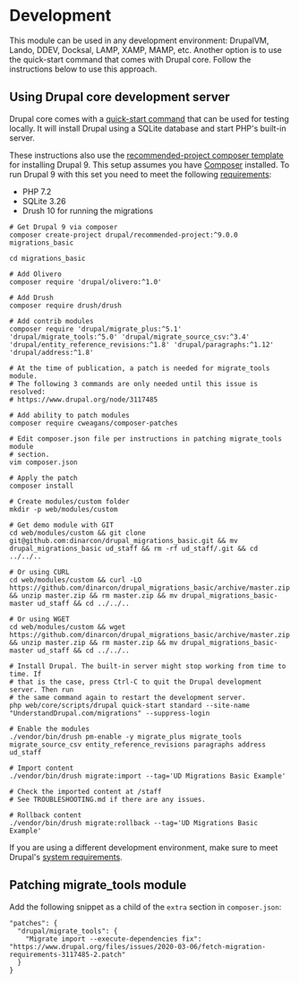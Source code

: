 # Development

This module can be used in any development environment: DrupalVM, Lando, DDEV, Docksal, LAMP, XAMP, MAMP, etc. Another option is to use the quick-start command that comes with Drupal core. Follow the instructions below to use this approach.

## Using Drupal core development server

Drupal core comes with a [quick-start command](https://www.drupal.org/docs/installing-drupal/drupal-8-quick-start-command) that can be used for testing locally. It will install Drupal using a SQLite database and start PHP's built-in server.

These instructions also use the [recommended-project composer template](https://www.drupal.org/docs/develop/using-composer/starting-a-site-using-drupal-composer-project-templates) for installing Drupal 9. This setup assumes you have [Composer](https://getcomposer.org/) installed. To run Drupal 9 with this set you need to meet the following [requirements](https://www.drupal.org/docs/understanding-drupal/how-drupal-9-is-made-and-what-is-included/environment-requirements-of):

* PHP 7.2
* SQLite 3.26
* Drush 10 for running the migrations

```
# Get Drupal 9 via composer
composer create-project drupal/recommended-project:^9.0.0 migrations_basic

cd migrations_basic

# Add Olivero
composer require 'drupal/olivero:^1.0'

# Add Drush
composer require drush/drush

# Add contrib modules
composer require 'drupal/migrate_plus:^5.1' 'drupal/migrate_tools:^5.0' 'drupal/migrate_source_csv:^3.4' 'drupal/entity_reference_revisions:^1.8' 'drupal/paragraphs:^1.12' 'drupal/address:^1.8'

# At the time of publication, a patch is needed for migrate_tools module.
# The following 3 commands are only needed until this issue is resolved:
# https://www.drupal.org/node/3117485 

# Add ability to patch modules
composer require cweagans/composer-patches

# Edit composer.json file per instructions in patching migrate_tools module
# section.
vim composer.json

# Apply the patch
composer install

# Create modules/custom folder
mkdir -p web/modules/custom

# Get demo module with GIT
cd web/modules/custom && git clone git@github.com:dinarcon/drupal_migrations_basic.git && mv drupal_migrations_basic ud_staff && rm -rf ud_staff/.git && cd ../../..

# Or using CURL
cd web/modules/custom && curl -LO https://github.com/dinarcon/drupal_migrations_basic/archive/master.zip && unzip master.zip && rm master.zip && mv drupal_migrations_basic-master ud_staff && cd ../../..

# Or using WGET
cd web/modules/custom && wget https://github.com/dinarcon/drupal_migrations_basic/archive/master.zip && unzip master.zip && rm master.zip && mv drupal_migrations_basic-master ud_staff && cd ../../..

# Install Drupal. The built-in server might stop working from time to time. If
# that is the case, press Ctrl-C to quit the Drupal development server. Then run
# the same command again to restart the development server.
php web/core/scripts/drupal quick-start standard --site-name "UnderstandDrupal.com/migrations" --suppress-login

# Enable the modules
./vendor/bin/drush pm-enable -y migrate_plus migrate_tools migrate_source_csv entity_reference_revisions paragraphs address ud_staff

# Import content
./vendor/bin/drush migrate:import --tag='UD Migrations Basic Example'

# Check the imported content at /staff
# See TROUBLESHOOTING.md if there are any issues.

# Rollback content
./vendor/bin/drush migrate:rollback --tag='UD Migrations Basic Example'

```

If you are using a different development environment, make sure to meet Drupal's [system requirements](https://www.drupal.org/docs/system-requirements).


## Patching migrate_tools module

Add the following snippet as a child of the `extra` section in `composer.json`:

```
"patches": {
  "drupal/migrate_tools": {
    "Migrate import --execute-dependencies fix": "https://www.drupal.org/files/issues/2020-03-06/fetch-migration-requirements-3117485-2.patch"
  }
}
```